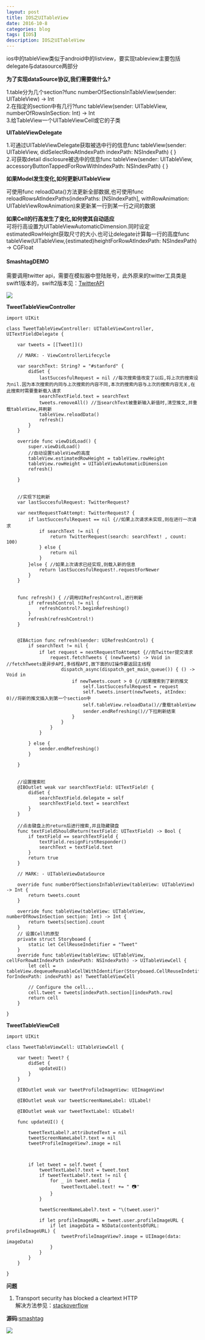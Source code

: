 ```yaml
---
layout: post
title: IOS之UITableView
date: 2016-10-8
categories: blog
tags: [IOS]
description: IOS之UITableView
---
```



ios中的tableView类似于android中的listview，要实现tableview主要包括delegate与datasource两部分

**为了实现dataSource协议,我们需要做什么?**    

1.table分为几个section?func numberOfSectionsInTableView(sender: UITableView) -> Int   
2.在指定的section中有几行?func tableView(sender: UITableView, numberOfRowsInSection: Int) -> Int    
3.给TableView一个UITableViewCell或它的子类     


**UITableViewDelegate**   

1.可通过UITableViewDelegate获取被选中行的信息func tableView(sender: UITableView, didSelectRowAtIndexPath indexPath: NSIndexPath) {  }      
2.可获取detail disclosure被选中的信息func tableView(sender: UITableView, accessoryButtonTappedForRowWithIndexPath: NSIndexPath) {  }         

**如果Model发生变化,如何更新UITableView**

可使用func reloadData()方法更新全部数据,也可使用func reloadRowsAtIndexPaths(indexPaths: [NSIndexPath], withRowAnimation: UITableViewRowAnimation)来更新某一行到某一行之间的数据

**如果Cell的行高发生了变化,如何使其自动适应**                
可将行高设置为UITableViewAutomaticDimension.同时设定estimatedRowHeight获取尺寸的大小.也可让delegate计算每一行的高度func tableView(UITableView,{estimated}heightForRowAtIndexPath: NSIndexPath) -> CGFloat


#### SmashtagDEMO

需要调用twitter api，需要在模拟器中登陆账号，此外原来的twitter工具类是swift1版本的，swift2版本见：[TwitterAPI](https://github.com/Necrocter/cs193p-twitterAPI)

![](https://github.com/whuhan2013/ImageRepertory/blob/master/ios/p14.png?raw=true)


**TweetTableViewController**

```
import UIKit

class TweetTableViewController: UITableViewController, UITextFieldDelegate {

    var tweets = [[Tweet]]()

    // MARK: - ViewControllerLifecycle

    var searchText: String? = "#stanford" {
        didSet {
            lastSuccesfulRequest = nil //每次搜索值改变了以后,将上次的搜索设为nil.因为本次搜索的内同与上次搜索的内容不同,本次的搜索内容与上次的搜索内容无关,在此搜索时需要重新载入请求
            searchTextField.text = searchText
            tweets.removeAll() //当searchText被重新输入新值时,清空推文,并重载tableView,并刷新
            tableView.reloadData()
            refresh()
        }
    }

    override func viewDidLoad() {
        super.viewDidLoad()
        //自动设置tableView的高度
        tableView.estimatedRowHeight = tableView.rowHeight
        tableView.rowHeight = UITableViewAutomaticDimension
        refresh()

    }


    //实现下拉刷新
    var lastSuccesfulRequest: TwitterRequest?

    var nextRequestToAttempt: TwitterRequest? {
        if lastSuccesfulRequest == nil {//如果上次请求未实现,则在进行一次请求
            if searchText != nil {
                return TwitterRequest(search: searchText! , count: 100)
            } else {
                return nil
            }
        }else { //如果上次请求已经实现,则载入新的信息
            return lastSuccesfulRequest!.requestForNewer
        }
    }


    func refresh() { //调用UIRefreshControl,进行刷新
        if refreshControl != nil {
            refreshControl?.beginRefreshing()
        }
        refresh(refreshControl!)
    }


    @IBAction func refresh(sender: UIRefreshControl) {
        if searchText != nil {
            if let request = nextRequestToAttempt {//向Twitter提交请求
                request.fetchTweets { (newTweets) -> Void in //fetchTweets是异步API,多线程API,故下面的UI操作要返回主线程
                    dispatch_async(dispatch_get_main_queue()) { () -> Void in
                        if newTweets.count > 0 {//如果搜索到了新的推文
                            self.lastSuccesfulRequest = request
                            self.tweets.insert(newTweets, atIndex: 0)//将新的推文插入到第一个section中
                            self.tableView.reloadData()//重载tableView
                            sender.endRefreshing()//下拉刷新结束
                        }
                    }
                }
            }

        } else {
            sender.endRefreshing()
        }

    }


    //设置搜索栏
    @IBOutlet weak var searchTextField: UITextField! {
        didSet {
            searchTextField.delegate = self
            searchTextField.text = searchText
        }
    }

    //点击键盘上的return后进行搜索,并且隐藏键盘
    func textFieldShouldReturn(textField: UITextField) -> Bool {
        if textField == searchTextField {
            textField.resignFirstResponder()
            searchText = textField.text
        }
        return true
    }

    // MARK: - UITableViewDataSource

    override func numberOfSectionsInTableView(tableView: UITableView) -> Int {
        return tweets.count
    }

    override func tableView(tableView: UITableView, numberOfRowsInSection section: Int) -> Int {
        return tweets[section].count
    }
    // 设置Cell的原型
    private struct Storyboaed {
        static let CellReuseIndetifier = "Tweet"
    }
    override func tableView(tableView: UITableView, cellForRowAtIndexPath indexPath: NSIndexPath) -> UITableViewCell {
        let cell = tableView.dequeueReusableCellWithIdentifier(Storyboaed.CellReuseIndetifier, forIndexPath: indexPath) as! TweetTableViewCell

        // Configure the cell...
        cell.tweet = tweets[indexPath.section][indexPath.row]
        return cell
    }

}
```

**TweetTableViewCell**   

```
import UIKit

class TweetTableViewCell: UITableViewCell {

    var tweet: Tweet? {
        didSet {
            updateUI()
        }
    }

    @IBOutlet weak var tweetProfileImageView: UIImageView!

    @IBOutlet weak var tweetScreenNameLabel: UILabel!

    @IBOutlet weak var tweetTextLabel: UILabel!

    func updateUI() {

        tweetTextLabel?.attributedText = nil
        tweetScreenNameLabel?.text = nil
        tweetProfileImageView?.image = nil



        if let tweet = self.tweet {
            tweetTextLabel?.text = tweet.text
            if tweetTextLabel?.text != nil {
                for _ in tweet.media {
                    tweetTextLabel.text! += " 📷"
                }
            }

            tweetScreenNameLabel?.text = "\(tweet.user)"

            if let profileImageURL = tweet.user.profileImageURL {
                if let imageData = NSData(contentsOfURL: profileImageURL) {
                    tweetProfileImageView?.image = UIImage(data: imageData)
                }
            }
        }
    }

}
```


**问题**  

1. Transport security has blocked a cleartext HTTP        
解决方法参见：[stackoverflow](http://stackoverflow.com/questions/31254725/transport-security-has-blocked-a-cleartext-http)


**源码:**[smashtag](https://github.com/whuhan2013/IOSProject/tree/master/SmashTag)

![](https://github.com/whuhan2013/ImageRepertory/blob/master/ios/p15.png?raw=true)







